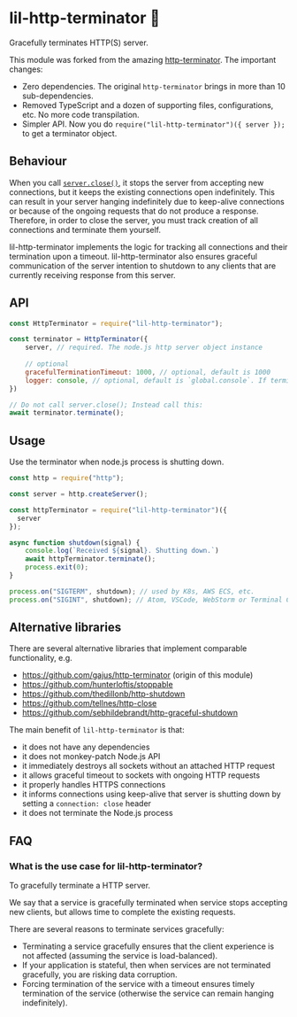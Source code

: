 # lil-http-terminator 🦾

Gracefully terminates HTTP(S) server.

This module was forked from the amazing [http-terminator](https://github.com/gajus/http-terminator). The important changes:

- Zero dependencies. The original `http-terminator` brings in more than 10 sub-dependencies.
- Removed TypeScript and a dozen of supporting files, configurations, etc. No more code transpilation.
- Simpler API. Now you do `require("lil-http-terminator")({ server });` to get a terminator object.

## Behaviour

When you call [`server.close()`](https://nodejs.org/api/http.html#http_server_close_callback), it stops the server from accepting new connections, but it keeps the existing connections open indefinitely. This can result in your server hanging indefinitely due to keep-alive connections or because of the ongoing requests that do not produce a response. Therefore, in order to close the server, you must track creation of all connections and terminate them yourself.

lil-http-terminator implements the logic for tracking all connections and their termination upon a timeout. lil-http-terminator also ensures graceful communication of the server intention to shutdown to any clients that are currently receiving response from this server.

## API

```js
const HttpTerminator = require("lil-http-terminator");

const terminator = HttpTerminator({
    server, // required. The node.js http server object instance
    
    // optional
    gracefulTerminationTimeout: 1000, // optional, default is 1000
    logger: console, // optional, default is `global.console`. If termination goes wild the module might log about it.
}) 

// Do not call server.close(); Instead call this:
await terminator.terminate();
```

## Usage

Use the terminator when node.js process is shutting down.

```js
const http = require("http");

const server = http.createServer();

const httpTerminator = require("lil-http-terminator")({
  server
});

async function shutdown(signal) {
    console.log(`Received ${signal}. Shutting down.`)
    await httpTerminator.terminate();
    process.exit(0);
}

process.on("SIGTERM", shutdown); // used by K8s, AWS ECS, etc.
process.on("SIGINT", shutdown); // Atom, VSCode, WebStorm or Terminal Ctrl+C
```

## Alternative libraries

There are several alternative libraries that implement comparable functionality, e.g.

- https://github.com/gajus/http-terminator (origin of this module)
- https://github.com/hunterloftis/stoppable
- https://github.com/thedillonb/http-shutdown
- https://github.com/tellnes/http-close
- https://github.com/sebhildebrandt/http-graceful-shutdown

The main benefit of `lil-http-terminator` is that:

- it does not have any dependencies
- it does not monkey-patch Node.js API
- it immediately destroys all sockets without an attached HTTP request
- it allows graceful timeout to sockets with ongoing HTTP requests
- it properly handles HTTPS connections
- it informs connections using keep-alive that server is shutting down by setting a `connection: close` header
- it does not terminate the Node.js process

## FAQ

### What is the use case for lil-http-terminator?

To gracefully terminate a HTTP server.

We say that a service is gracefully terminated when service stops accepting new clients, but allows time to complete the existing requests.

There are several reasons to terminate services gracefully:

- Terminating a service gracefully ensures that the client experience is not affected (assuming the service is load-balanced).
- If your application is stateful, then when services are not terminated gracefully, you are risking data corruption.
- Forcing termination of the service with a timeout ensures timely termination of the service (otherwise the service can remain hanging indefinitely).
